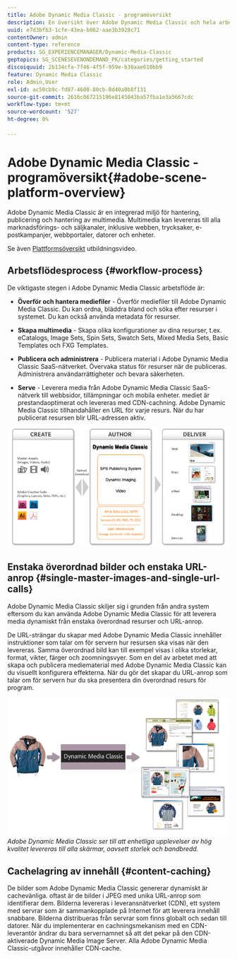 ```yaml
---
title: Adobe Dynamic Media Classic - programöversikt
description: En översikt över Adobe Dynamic Media Classic och hela arbetsflödesprocessen.
uuid: e7d3bfb3-1cfe-43ea-b862-aae3b3928c71
contentOwner: admin
content-type: reference
products: SG_EXPERIENCEMANAGER/Dynamic-Media-Classic
geptopics: SG_SCENESEVENONDEMAND_PK/categories/getting_started
discoiquuid: 2b134cfa-7f46-4f5f-959e-b30aae610bb9
feature: Dynamic Media Classic
role: Admin,User
exl-id: ac50cb9c-fd87-4608-80cb-8d40a0b8f131
source-git-commit: 2616c067215196e8145043ba57fba1e3a5667cdc
workflow-type: tm+mt
source-wordcount: '527'
ht-degree: 0%

---
```


# Adobe Dynamic Media Classic - programöversikt{#adobe-scene-platform-overview}

Adobe Dynamic Media Classic är en integrerad miljö för hantering, publicering och hantering av multimedia. Multimedia kan levereras till alla marknadsförings- och säljkanaler, inklusive webben, trycksaker, e-postkampanjer, webbportaler, datorer och enheter.

Se även [Plattformsöversikt](https://s7d5.scene7.com/s7viewers/html5/VideoViewer.html?videoserverurl=https://s7d5.scene7.com/is/content/&amp;emailurl=https://s7d5.scene7.com/s7/emailFriend&amp;serverUrl=https://s7d5.scene7.com/is/image/&amp;config=Scene7SharedAssets/Universal_HTML5_Video&amp;contenturl=https://s7d5.scene7.com/skins/&amp;asset=S7tutorials/572_Platform%20Overview_converted%20renamed_Getting%20Started-AVS) utbildningsvideo.

## Arbetsflödesprocess {#workflow-process}

De viktigaste stegen i Adobe Dynamic Media Classic arbetsflöde är:

* **Överför och hantera mediefiler**  - Överför mediefiler till Adobe Dynamic Media Classic. Du kan ordna, bläddra bland och söka efter resurser i systemet. Du kan också använda metadata för resurser.

* **Skapa multimedia** - Skapa olika konfigurationer av dina resurser, t.ex. eCatalogs, Image Sets, Spin Sets, Swatch Sets, Mixed Media Sets, Basic Templates och FXG Templates.

* **Publicera och administrera**  - Publicera material i Adobe Dynamic Media Classic SaaS-nätverket. Övervaka status för resurser när de publiceras. Administrera användarrättigheter och bevara säkerheten.

* **Serve** - Leverera media från Adobe Dynamic Media Classic SaaS-nätverk till webbsidor, tillämpningar och mobila enheter. mediet är prestandaoptimerat och levereras med CDN-cachning. Adobe Dynamic Media Classic tillhandahåller en URL för varje resurs. När du har publicerat resursen blir URL-adressen aktiv.

![Adobe Dynamic Media Classic arbetsflöde](/help/assets/gs_workflow.png)

## Enstaka överordnad bilder och enstaka URL-anrop {#single-master-images-and-single-url-calls}

Adobe Dynamic Media Classic skiljer sig i grunden från andra system eftersom du kan använda Adobe Dynamic Media Classic för att leverera media dynamiskt från enstaka överordnad resurser och URL-anrop.

De URL-strängar du skapar med Adobe Dynamic Media Classic innehåller instruktioner som talar om för servern hur resursen ska visas när den levereras. Samma överordnad bild kan till exempel visas i olika storlekar, format, vikter, färger och zoomningsvyer. Som en del av arbetet med att skapa och publicera mediematerial med Adobe Dynamic Media Classic kan du visuellt konfigurera effekterna. När du gör det skapar du URL-anrop som talar om för servern hur du ska presentera din överordnad resurs för program.

![Adobe Dynamic Media Classic kan leverera samma överordnad bild till olika medier i olika storlekar och format.](/help/assets/gs_dynamic_publishing.png)
*Adobe Dynamic Media Classic ser till att enhetliga upplevelser av hög kvalitet levereras till alla skärmar, oavsett storlek och bandbredd.*

## Cachelagring av innehåll {#content-caching}

De bilder som Adobe Dynamic Media Classic genererar dynamiskt är cachevänliga. oftast är de bilder i JPEG med unika URL-anrop som identifierar dem. Bilderna levereras i leveransnätverket (CDN), ett system med servrar som är sammankopplade på Internet för att leverera innehåll snabbare. Bilderna distribueras från servrar som finns globalt och sedan till datorer. När du implementerar en cachningsmekanism med en CDN-leverantör ändrar du bara servernamnet så att det pekar på den CDN-aktiverade Dynamic Media Image Server. Alla Adobe Dynamic Media Classic-utgåvor innehåller CDN-cache.
